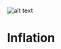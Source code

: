 ![alt text](https://github.com/sobcza11/Inflation/blob/main/_other/READ%20ME_Back.jpg)


# Inflation


